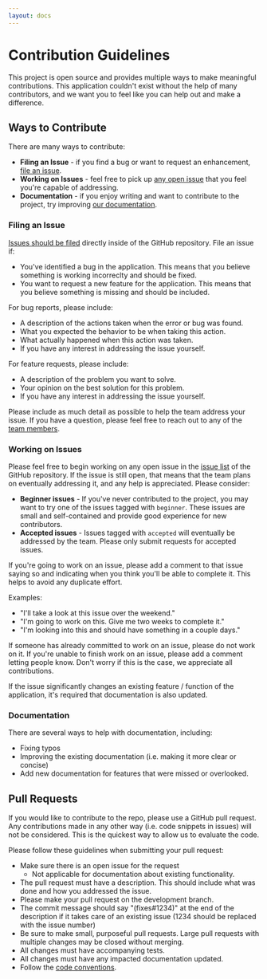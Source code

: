```yaml
---
layout: docs
---
```


# Contribution Guidelines

This project is open source and provides multiple ways to make meaningful contributions. This application couldn't exist without the help of many contributors, and we want you to feel like you can help out and make a difference.

## Ways to Contribute

There are many ways to contribute:

- **Filing an Issue** - if you find a bug or want to request an enhancement, [file an issue](https://github.com/johnstonbl01/clementinejs/issues/new).
- **Working on Issues** - feel free to pick up [any open issue](https://github.com/johnstonbl01/clementinejs/issues) that you feel you're capable of addressing.
- **Documentation** - if you enjoy writing and want to contribute to the project, try improving [our documentation](https://github.com/johnstonbl01/clementinejs/tree/gh-pages).

### Filing an Issue

[Issues should be filed](https://github.com/johnstonbl01/clementinejs/issues/new) directly inside of the GitHub repository. File an issue if:

- You've identified a bug in the application. This means that you believe something is working incorreclty and should be fixed.
- You want to request a new feature for the application. This means that you believe something is missing and should be included.

For bug reports, please include:

- A description of the actions taken when the error or bug was found.
- What you expected the behavior to be when taking this action.
- What actually happened when this action was taken.
- If you have any interest in addressing the issue yourself.

For feature requests, please include:

- A description of the problem you want to solve.
- Your opinion on the best solution for this problem.
- If you have any interest in addressing the issue yourself.

Please include as much detail as possible to help the team address your issue. If you have a question, please feel free to reach out to any of the [team members](#current-team).

### Working on Issues

Please feel free to begin working on any open issue in the [issue list](https://github.com/johnstonbl01/clementinejs/issues) of the GitHub repository. If the issue is still open, that means that the team plans on eventually addressing it, and any help is appreciated. Please consider:

- **Beginner issues** - If you've never contributed to the project, you may want to try one of the issues tagged with `beginner`. These issues are small and self-contained and provide good experience for new contributors.
- **Accepted issues** - Issues tagged with `accepted` will eventually be addressed by the team. Please only submit requests for accepted issues.

If you're going to work on an issue, please add a comment to that issue saying so and indicating when you think you'll be able to complete it. This helps to avoid any duplicate effort.

Examples:

- "I'll take a look at this issue over the weekend."
- "I'm going to work on this. Give me two weeks to complete it."
- "I'm looking into this and should have something in a couple days."

If someone has already committed to work on an issue, please do not work on it. If you're unable to finish work on an issue, please add a comment letting people know. Don't worry if this is the case, we appreciate all contributions. 

If the issue significantly changes an existing feature / function of the application, it's required that documentation is also updated.

### Documentation

There are several ways to help with documentation, including:

- Fixing typos
- Improving the existing documentation (i.e. making it more clear or concise)
- Add new documentation for features that were missed or overlooked.

## Pull Requests

If you would like to contribute to the repo, please use a GitHub pull request. Any contributions made in any other way (i.e. code snippets in issues) will not be considered. This is the quickest way to allow us to evaluate the code.

Please follow these guidelines when submitting your pull request:

- Make sure there is an open issue for the request
	- Not applicable for documentation about existing functionality.
- The pull request must have a description. This should include what was done and how you addressed the issue.
- Please make your pull request on the development branch.
- The commit message should say "(fixes#1234)" at the end of the description if it takes care of an existing issue (1234 should be replaced with the issue number)
- Be sure to make small, purposeful pull requests. Large pull requests with multiple changes may be closed without merging.
- All changes must have accompanying tests.
- All changes must have any impacted documentation updated.
- Follow the [code conventions](/clementinejs/developers/code-conventions.html).
